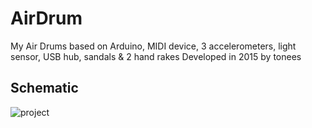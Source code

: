  # AirDrum
My Air Drums based on Arduino, MIDI device, 3 accelerometers, light sensor, USB hub, sandals & 2 hand rakes
Developed in 2015 by tonees
## Schematic
![project](https://user-images.githubusercontent.com/22686978/159014336-d0f47ac1-3d53-461a-922d-31a9c1855684.jpg)

